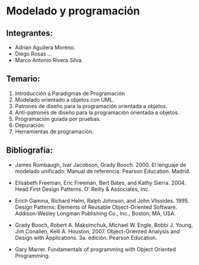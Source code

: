 # Modelado y programación
## Integrantes:
* Adrian Aguilera Moreno.
* Diego Rosas ...
* Marco Antonio Rivera Silva.
## Temario:
1. Introducción a Paradigmas de Programación
2. Modelado orientado a objetos con UML.
3. Patrones de diseño para la programación orientada a objetos.
4. Anti-patrones de diseño para la programación orientada a objetos.
5. Programación guiada por pruebas.
6. Depuración.
7. Herramientas de programación.
## Bibliografía:
* James Rumbaugh, Ivar Jacobson, Grady Booch. 2000. El lenguaje de modelado unificado: Manual de referencia. Pearson Education. Madrid.

* Elisabeth Freeman, Eric Freeman, Bert Bates, and Kathy Sierra. 2004. Head First Design Patterns. O' Reilly & Associates, Inc.

* Erich Gamma, Richard Helm, Ralph Johnson, and John Vlissides. 1995. Design Patterns: Elements of Reusable Object-Oriented Software. Addison-Wesley Longman Publishing Co., Inc., Boston, MA, USA.

* Grady Booch, Robert A. Maksimchuk, Michael W. Engle, Bobbi J. Young, Jim Conallen, Kelli A. Houston, 2007. Object-Oriented Analysis and Design with Applications. 3a. edición. Pearson Education.

* Gary Marrer. Fundamentals of programming with Object Oriented Programming.
